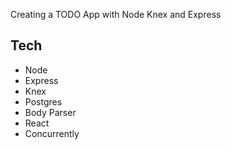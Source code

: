 Creating a TODO App with Node Knex and Express

## Tech

- Node
- Express
- Knex
- Postgres
- Body Parser
- React
- Concurrently
